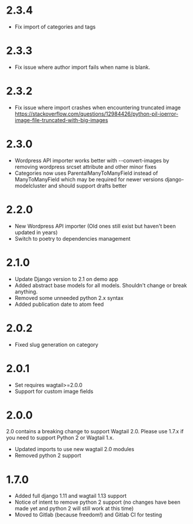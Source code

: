 # 2.3.4

- Fix import of categories and tags

# 2.3.3

- Fix issue where author import fails when name is blank.

# 2.3.2

- Fix issue where import crashes when encountering truncated image
  https://stackoverflow.com/questions/12984426/python-pil-ioerror-image-file-truncated-with-big-images

# 2.3.0

- Wordpress API importer works better with --convert-images by removing wordpress srcset attribute and other minor fixes
- Categories now uses ParentalManyToManyField instead of ManyToManyField which may be required for newer versions django-modelcluster and should support drafts better

# 2.2.0

- New Wordpress API importer (Old ones still exist but haven't been updated in years)
- Switch to poetry to dependencies management

# 2.1.0

- Update Django version to 2.1 on demo app
- Added abstract base models for all models. Shouldn't change or break anything.
- Removed some unneeded python 2.x syntax
- Added publication date to atom feed

# 2.0.2

- Fixed slug generation on category

# 2.0.1

- Set requires wagtail>=2.0.0
- Support for custom image fields

# 2.0.0

2.0 contains a breaking change to support Wagtail 2.0. Please use 1.7.x if you need to support Python 2 or Wagtail 1.x.

- Updated imports to use new wagtail 2.0 modules
- Removed python 2 support

# 1.7.0

- Added full django 1.11 and wagtail 1.13 support
- Notice of intent to remove python 2 support (no changes have been made yet and python 2 will still work at this time)
- Moved to Gitlab (because freedom!) and Gitlab CI for testing
